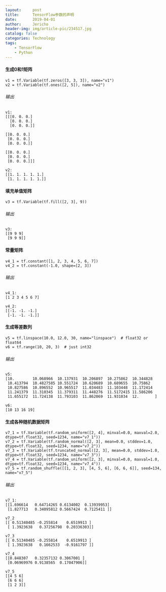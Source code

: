 ```yaml
---
layout:     post
title:      TensorFlow参数的声明
date:       2019-04-01
author:     Jericho
header-img: img/article-pic/234517.jpg
catalog: false
categories: Technology
tags:
    - TensorFlow
    - Python
---
```

#### 生成0和1矩阵
    v1 = tf.Variable(tf.zeros([3, 3, 3]), name="v1")
    v2 = tf.Variable(tf.ones([2, 5]), name="v2")

###### 输出
    v1:
    [[[0. 0. 0.]
      [0. 0. 0.]
      [0. 0. 0.]]

    [[0. 0. 0.]
     [0. 0. 0.]
     [0. 0. 0.]]

    [[0. 0. 0.]
     [0. 0. 0.]
     [0. 0. 0.]]]

    v2:
    [[1. 1. 1. 1. 1.]
	 [1. 1. 1. 1. 1.]]

#### 填充单值矩阵
	v3 = tf.Variable(tf.fill([2, 3], 9))

###### 输出
	v3:
	[[9 9 9]
	 [9 9 9]]

#### 常量矩阵
	v4_1 = tf.constant([1, 2, 3, 4, 5, 6, 7])
	v4_2 = tf.constant(-1.0, shape=[2, 3])

###### 输出
    v4_1:
    [1 2 3 4 5 6 7]

    v4_2:
    [[-1. -1. -1.]
     [-1. -1. -1.]]

#### 生成等差数列
    v5 = tf.linspace(10.0, 12.0, 30, name="linspace")  # float32 or float64
    v6 = tf.range(10, 20, 3)  # just int32

###### 输出
    v5:
    [10.        10.068966  10.137931  10.206897  10.275862  10.344828
	 10.413794  10.4827585 10.551724  10.620689  10.689655  10.75862
	 10.827586  10.896552  10.965517  11.034483  11.103448  11.172414
	 11.241379  11.310345  11.379311  11.448276  11.5172415 11.586206
	 11.655172  11.724138  11.793103  11.862069  11.931034  12.       ]

	v6:
	[10 13 16 19]

#### 生成各种随机数据矩阵
	v7_1 = tf.Variable(tf.random_uniform([2, 4], minval=0.0, maxval=2.0, dtype=tf.float32, seed=1234, name="v7_1"))
	v7_2 = tf.Variable(tf.random_normal([2, 3], mean=0.0, stddev=1.0, dtype=tf.float32, seed=1234, name="v7_2"))
	v7_3 = tf.Variable(tf.truncated_normal([2, 3], mean=0.0, stddev=1.0, dtype=tf.float32, seed=1234, name="v7_3"))
	v7_4 = tf.Variable(tf.random_uniform([2, 3], minval=0.0, maxval=1.0, dtype=tf.float32, seed=1234, name="v7_4"))
	v7_5 = tf.random_shuffle([[1, 2, 3], [4, 5, 6], [6, 6, 6]], seed=134, name="v7_5")

###### 输出
	v7_1:
	[[1.696614   0.64714265 0.6134002  0.13939953]
     [1.827713   0.34095812 0.5667424  0.7125411 ]]

    v7_2
    [[ 0.51340485 -0.255814    0.6519913 ]
     [ 1.3923638   0.37256798  0.20336303]]

    v7_3
    [[ 0.51340485 -0.255814    0.6519913 ]
     [ 1.3923638   0.1662533  -0.9161797 ]]

    v7_4
    [[0.848307   0.32357132 0.3067001 ]
     [0.06969976 0.9138565  0.17047906]]

    v7_5
    [[4 5 6]
     [6 6 6]
     [1 2 3]]